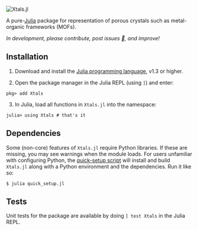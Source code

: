 ![Xtals.jl](assets/logo.jpg)

A pure-[Julia](https://julialang.org/) package for representation of porous crystals such as metal-organic frameworks (MOFs).

*In development, please contribute, post issues 🐛, and improve!*

## Installation

 1. Download and install the [Julia programming language](https://julialang.org/), v1.3 or higher.

 2. Open the package manager in the Julia REPL (using `]`) and enter:

```
pkg> add Xtals
```

 3. In Julia, load all functions in `Xtals.jl` into the namespace:

```
julia> using Xtals # that's it
```

## Dependencies

Some (non-core) features of `Xtals.jl` require Python libraries.
If these are missing, you may see warnings when the module loads.
For users unfamiliar with configuring Python, the [quick-setup script](https://raw.githubusercontent.com/SimonEnsemble/Xtals.jl/master/quick_setup.jl) will install and build `Xtals.jl` along with a Python environment and the dependencies.
Run it like so:

```
$ julia quick_setup.jl
```

## Tests

Unit tests for the package are available by doing `] test Xtals` in the Julia REPL.
